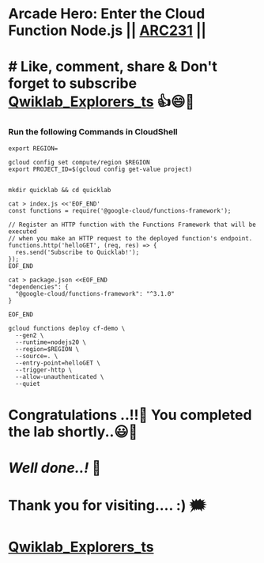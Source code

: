 # Arcade Hero: Enter the Cloud Function Node.js || [ARC231](https://www.cloudskillsboost.google/focuses/98840?catalog_rank=%7B%22rank%22%3A1%2C%22num_filters%22%3A0%2C%22has_search%22%3Atrue%7D&parent=catalog&search_id=34929288) ||

# # Like, comment, share & Don't forget to subscribe [Qwiklab_Explorers_ts](https://youtube.com/@titashshil?si=RgamNu1dc9jVIbJN) 👍😄🤝

### Run the following Commands in CloudShell

```
export REGION=
```
```
gcloud config set compute/region $REGION
export PROJECT_ID=$(gcloud config get-value project)


mkdir quicklab && cd quicklab

cat > index.js <<'EOF_END'
const functions = require('@google-cloud/functions-framework');

// Register an HTTP function with the Functions Framework that will be executed
// when you make an HTTP request to the deployed function's endpoint.
functions.http('helloGET', (req, res) => {
  res.send('Subscribe to Quicklab!');
});
EOF_END

cat > package.json <<EOF_END
"dependencies": {
  "@google-cloud/functions-framework": "^3.1.0"
}

EOF_END

gcloud functions deploy cf-demo \
  --gen2 \
  --runtime=nodejs20 \
  --region=$REGION \
  --source=. \
  --entry-point=helloGET \
  --trigger-http \
  --allow-unauthenticated \
  --quiet

```

# Congratulations ..!!🎉  You completed the lab shortly..😃💯

# *Well done..!* 👏

# Thank you for visiting.... :) 🗯️

# [Qwiklab_Explorers_ts](https://youtube.com/@titashshil?si=RgamNu1dc9jVIbJN)
